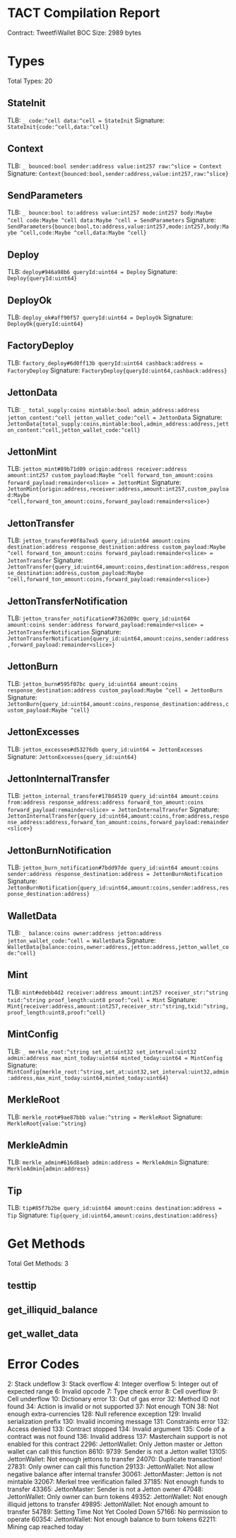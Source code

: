 # TACT Compilation Report
Contract: TweetfiWallet
BOC Size: 2989 bytes

# Types
Total Types: 20

## StateInit
TLB: `_ code:^cell data:^cell = StateInit`
Signature: `StateInit{code:^cell,data:^cell}`

## Context
TLB: `_ bounced:bool sender:address value:int257 raw:^slice = Context`
Signature: `Context{bounced:bool,sender:address,value:int257,raw:^slice}`

## SendParameters
TLB: `_ bounce:bool to:address value:int257 mode:int257 body:Maybe ^cell code:Maybe ^cell data:Maybe ^cell = SendParameters`
Signature: `SendParameters{bounce:bool,to:address,value:int257,mode:int257,body:Maybe ^cell,code:Maybe ^cell,data:Maybe ^cell}`

## Deploy
TLB: `deploy#946a98b6 queryId:uint64 = Deploy`
Signature: `Deploy{queryId:uint64}`

## DeployOk
TLB: `deploy_ok#aff90f57 queryId:uint64 = DeployOk`
Signature: `DeployOk{queryId:uint64}`

## FactoryDeploy
TLB: `factory_deploy#6d0ff13b queryId:uint64 cashback:address = FactoryDeploy`
Signature: `FactoryDeploy{queryId:uint64,cashback:address}`

## JettonData
TLB: `_ total_supply:coins mintable:bool admin_address:address jetton_content:^cell jetton_wallet_code:^cell = JettonData`
Signature: `JettonData{total_supply:coins,mintable:bool,admin_address:address,jetton_content:^cell,jetton_wallet_code:^cell}`

## JettonMint
TLB: `jetton_mint#89b71d09 origin:address receiver:address amount:int257 custom_payload:Maybe ^cell forward_ton_amount:coins forward_payload:remainder<slice> = JettonMint`
Signature: `JettonMint{origin:address,receiver:address,amount:int257,custom_payload:Maybe ^cell,forward_ton_amount:coins,forward_payload:remainder<slice>}`

## JettonTransfer
TLB: `jetton_transfer#0f8a7ea5 query_id:uint64 amount:coins destination:address response_destination:address custom_payload:Maybe ^cell forward_ton_amount:coins forward_payload:remainder<slice> = JettonTransfer`
Signature: `JettonTransfer{query_id:uint64,amount:coins,destination:address,response_destination:address,custom_payload:Maybe ^cell,forward_ton_amount:coins,forward_payload:remainder<slice>}`

## JettonTransferNotification
TLB: `jetton_transfer_notification#7362d09c query_id:uint64 amount:coins sender:address forward_payload:remainder<slice> = JettonTransferNotification`
Signature: `JettonTransferNotification{query_id:uint64,amount:coins,sender:address,forward_payload:remainder<slice>}`

## JettonBurn
TLB: `jetton_burn#595f07bc query_id:uint64 amount:coins response_destination:address custom_payload:Maybe ^cell = JettonBurn`
Signature: `JettonBurn{query_id:uint64,amount:coins,response_destination:address,custom_payload:Maybe ^cell}`

## JettonExcesses
TLB: `jetton_excesses#d53276db query_id:uint64 = JettonExcesses`
Signature: `JettonExcesses{query_id:uint64}`

## JettonInternalTransfer
TLB: `jetton_internal_transfer#178d4519 query_id:uint64 amount:coins from:address response_address:address forward_ton_amount:coins forward_payload:remainder<slice> = JettonInternalTransfer`
Signature: `JettonInternalTransfer{query_id:uint64,amount:coins,from:address,response_address:address,forward_ton_amount:coins,forward_payload:remainder<slice>}`

## JettonBurnNotification
TLB: `jetton_burn_notification#7bdd97de query_id:uint64 amount:coins sender:address response_destination:address = JettonBurnNotification`
Signature: `JettonBurnNotification{query_id:uint64,amount:coins,sender:address,response_destination:address}`

## WalletData
TLB: `_ balance:coins owner:address jetton:address jetton_wallet_code:^cell = WalletData`
Signature: `WalletData{balance:coins,owner:address,jetton:address,jetton_wallet_code:^cell}`

## Mint
TLB: `mint#edebb4d2 receiver:address amount:int257 receiver_str:^string txid:^string proof_length:uint8 proof:^cell = Mint`
Signature: `Mint{receiver:address,amount:int257,receiver_str:^string,txid:^string,proof_length:uint8,proof:^cell}`

## MintConfig
TLB: `_ merkle_root:^string set_at:uint32 set_interval:uint32 admin:address max_mint_today:uint64 minted_today:uint64 = MintConfig`
Signature: `MintConfig{merkle_root:^string,set_at:uint32,set_interval:uint32,admin:address,max_mint_today:uint64,minted_today:uint64}`

## MerkleRoot
TLB: `merkle_root#9ae87bbb value:^string = MerkleRoot`
Signature: `MerkleRoot{value:^string}`

## MerkleAdmin
TLB: `merkle_admin#616d8aeb admin:address = MerkleAdmin`
Signature: `MerkleAdmin{admin:address}`

## Tip
TLB: `tip#85f7b2be query_id:uint64 amount:coins destination:address = Tip`
Signature: `Tip{query_id:uint64,amount:coins,destination:address}`

# Get Methods
Total Get Methods: 3

## testtip

## get_illiquid_balance

## get_wallet_data

# Error Codes
2: Stack undeflow
3: Stack overflow
4: Integer overflow
5: Integer out of expected range
6: Invalid opcode
7: Type check error
8: Cell overflow
9: Cell underflow
10: Dictionary error
13: Out of gas error
32: Method ID not found
34: Action is invalid or not supported
37: Not enough TON
38: Not enough extra-currencies
128: Null reference exception
129: Invalid serialization prefix
130: Invalid incoming message
131: Constraints error
132: Access denied
133: Contract stopped
134: Invalid argument
135: Code of a contract was not found
136: Invalid address
137: Masterchain support is not enabled for this contract
2296: JettonWallet: Only Jetton master or Jetton wallet can call this function
8610:
9739: Sender is not a Jetton wallet
13105: JettonWallet: Not enough jettons to transfer
24070: Duplicate transaction!
27831: Only owner can call this function
29133: JettonWallet: Not allow negative balance after internal transfer
30061: JettonMaster: Jetton is not mintable
32067: Merkel tree verification failed
37185: Not enough funds to transfer
43365: JettonMaster: Sender is not a Jetton owner
47048: JettonWallet: Only owner can burn tokens
49352: JettonWallet: Not enough illiquid jettons to transfer
49895: JettonWallet: Not enough amount to transfer
54789: Setting Time Not Yet Cooled Down
57166: No permission to operate
60354: JettonWallet: Not enough balance to burn tokens
62211: Mining cap reached today